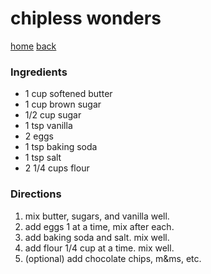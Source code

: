 # chipless wonders
[home](../index.md)   [back](index.md)

### Ingredients
- 1 cup softened butter
- 1 cup brown sugar
- 1/2 cup sugar
- 1 tsp vanilla
- 2 eggs
- 1 tsp baking soda
- 1 tsp salt
- 2 1/4 cups flour

### Directions
1. mix butter, sugars, and vanilla well.
2. add eggs 1 at a time, mix after each.
3. add baking soda and salt. mix well.
4. add flour 1/4 cup at a time. mix well.
5. (optional) add chocolate chips, m&ms, etc.
